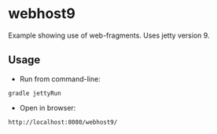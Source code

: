 # webhost9

Example showing use of web-fragments. Uses jetty version 9.

## Usage

- Run from command-line:

```
gradle jettyRun
```

- Open in browser:

```
http://localhost:8080/webhost9/
```
